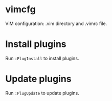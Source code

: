 vimcfg
======

ViM configuration: .vim directory and .vimrc file.

# Install plugins
Run `:PlugInstall` to install plugins.

# Update plugins
Run `:PlugUpdate` to update plugins.
